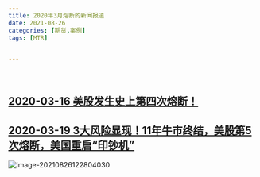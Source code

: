 ```yaml
---
title: 2020年3月熔断的新闻报道
date: 2021-08-26
categories: [期货,案例]
tags: [MTR]


---
```


<br/>

## [2020-03-16   美股发生史上第四次熔断！](https://xnews.jin10.com/details/57666)

## [2020-03-19   3大风险显现！11年牛市终结，美股第5次熔断，美国重启“印钞机”](https://baijiahao.baidu.com/s?id=1661590791802178628&wfr=spider&for=pc)



![image-20210826122804030](https://cdn.jsdelivr.net/gh/shawnyeung/shawnyeung.github.io@master/assets/img/uPic/image-20210826122804030%20.png)
